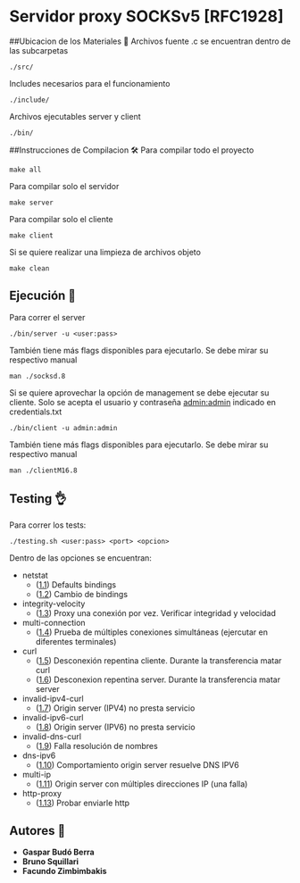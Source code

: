 # Servidor proxy SOCKSv5 [RFC1928] 

##Ubicacion de los Materiales 🧭
Archivos fuente .c se encuentran dentro de las subcarpetas
```
./src/
```
Includes necesarios para el funcionamiento
```
./include/
```
Archivos ejecutables server y client
```
./bin/
```

##Instrucciones de Compilacion 🛠️
Para compilar todo el proyecto
```
make all
```
Para compilar solo el servidor
```
make server
```
Para compilar solo el cliente
```
make client
```
Si se quiere realizar una limpieza de archivos objeto
```
make clean
```

## Ejecución 🚀
Para correr el server
```
./bin/server -u <user:pass>
```
También tiene más flags disponibles para ejecutarlo.
Se debe mirar su respectivo manual
```
man ./socksd.8
```

Si se quiere aprovechar la opción de management se debe ejecutar su cliente. 
Solo se acepta el usuario y contraseña <ins>admin:admin</ins> indicado en credentials.txt
```
./bin/client -u admin:admin
```
También tiene más flags disponibles para ejecutarlo.
Se debe mirar su respectivo manual
```
man ./clientM16.8
```

## Testing 👌
Para correr los tests:
```
./testing.sh <user:pass> <port> <opcion>
```
Dentro de las opciones se encuentran:

- netstat 
  - (<ins>1.1</ins>)  Defaults bindings 
  - (<ins>1.2</ins>)  Cambio de bindings
- integrity-velocity
  - (<ins>1.3</ins>)  Proxy una conexión por vez. Verificar integridad y velocidad
- multi-connection 
  - (<ins>1.4</ins>)  Prueba de múltiples conexiones simultáneas (ejercutar en diferentes terminales)
- curl
  - (<ins>1.5</ins>)  Desconexión repentina cliente. Durante la transferencia matar curl
  - (<ins>1.6</ins>)  Desconexion repentina server. Durante la transferencia matar server
- invalid-ipv4-curl
  - (<ins>1.7</ins>)  Origin server (IPV4) no presta servicio
- invalid-ipv6-curl
  - (<ins>1.8</ins>)  Origin server (IPV6) no presta servicio
- invalid-dns-curl 
  - (<ins>1.9</ins>)  Falla resolución de nombres
- dns-ipv6 
  - (<ins>1.10</ins>)  Comportamiento origin server resuelve DNS IPV6
- multi-ip 
  - (<ins>1.11</ins>) Origin server con múltiples direcciones IP (una falla)
- http-proxy 
  - (<ins>1.13</ins>)  Probar enviarle http




## Autores 💭
* **Gaspar Budó Berra**
* **Bruno Squillari**
* **Facundo Zimbimbakis**
